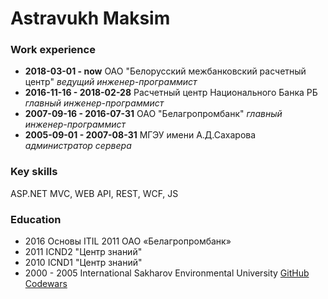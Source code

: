 # Astravukh Maksim

### Work experience

 - **2018-03-01 - now** ОАО "Белорусский межбанковский расчетный центр"
   *ведущий инженер-программист*
 - **2016-11-16 - 2018-02-28** Расчетный центр Национального Банка РБ
   *главный инженер-программист*
 - **2007-09-16 - 2016-07-31** ОАО "Белагропромбанк"
   *главный инженер-программист*
 - **2005-09-01 - 2007-08-31** МГЭУ имени А.Д.Сахарова
   *администратор сервера*
### Key skills
ASP.NET MVC, WEB API, REST, WCF, JS
### Education
 - 2016 Основы ITIL 2011 ОАО «Белагропромбанк»
 - 2011 ICND2 "Центр знаний"
 - 2010 ICND1 "Центр знаний"
 - 2000 - 2005 International Sakharov Environmental University
[GitHub](https://github.com/astravukh)
[Codewars](https://github.com/astravukh)
